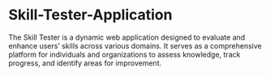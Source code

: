 # Skill-Tester-Application
The Skill Tester is a dynamic web application designed to evaluate and enhance users’ skills across various domains. It serves as a comprehensive platform for individuals and organizations to assess knowledge, track progress, and identify areas for improvement. 
